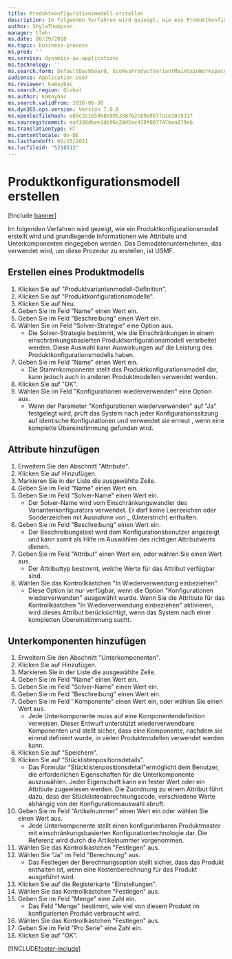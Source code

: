 ```yaml
---
title: Produktkonfigurationsmodell erstellen
description: Im folgenden Verfahren wird gezeigt, wie ein Produktkonfigurationsmodell erstellt wird und grundlegende Informationen wie Attribute und Unterkomponenten eingegeben werden.
author: ShylaThompson
manager: tfehr
ms.date: 08/29/2018
ms.topic: business-process
ms.prod: ''
ms.service: dynamics-ax-applications
ms.technology: ''
ms.search.form: DefaultDashboard, EcoResProductVariantMaintainWorkspace, PCProductConfigurationModelListPage, PCCreateProductConfigurationModel, PCProductConfigurationModelDetails, PCBOMLineDetails
audience: Application User
ms.reviewer: kamaybac
ms.search.region: Global
ms.author: kamaybac
ms.search.validFrom: 2016-06-30
ms.dyn365.ops.version: Version 7.0.0
ms.openlocfilehash: e89c2c1659b8e995350762cb9e9b77a1e10c831f
ms.sourcegitcommit: eaf330dbee1db96c20d5ac479f007747bea079eb
ms.translationtype: HT
ms.contentlocale: de-DE
ms.lasthandoff: 02/15/2021
ms.locfileid: "5218512"
---
```

# <a name="create-a-product-configuration-model"></a>Produktkonfigurationsmodell erstellen

[!include [banner](../../includes/banner.md)]

Im folgenden Verfahren wird gezeigt, wie ein Produktkonfigurationsmodell erstellt wird und grundlegende Informationen wie Attribute und Unterkomponenten eingegeben werden. Das Demodatenunternehmen, das verwendet wird, um diese Prozedur zu erstellen, ist USMF.


## <a name="create-a-product-model"></a>Erstellen eines Produktmodells
1. Klicken Sie auf "Produktvariantenmodell-Definition".
2. Klicken Sie auf "Produktkonfigurationsmodelle".
3. Klicken Sie auf Neu.
4. Geben Sie im Feld "Name" einen Wert ein.
5. Geben Sie im Feld "Beschreibung" einen Wert ein.
6. Wählen Sie im Feld "Solver-Strategie" eine Option aus.
    * Die Solver-Strategie bestimmt, wie die Einschränkungen in einem einschränkungsbasierten Produktkonfigurationsmodell verarbeitet werden. Diese Auswahl kann Auswirkungen auf die Leistung des Produktkonfigurationsmodells haben.  
7. Geben Sie im Feld "Name" einen Wert ein.
    * Die Stammkomponente stellt das Produktkonfigurationsmodell dar, kann jedoch auch in anderen Produktmodellen verwendet werden.  
8. Klicken Sie auf "OK".
9. Wählen Sie im Feld "Konfigurationen wiederverwenden" eine Option aus.
    * Wenn der Parameter "Konfigurationen wiederverwenden" auf "Ja" festgelegt wird, prüft das System nach jeder Konfigurationssitzung auf identische Konfigurationen und verwendet sie erneut , wenn eine komplette Übereinstimmung gefunden wird.  

## <a name="add-attributes"></a>Attribute hinzufügen
1. Erweitern Sie den Abschnitt "Attribute".
2. Klicken Sie auf Hinzufügen.
3. Markieren Sie in der Liste die ausgewählte Zeile.
4. Geben Sie im Feld "Name" einen Wert ein.
5. Geben Sie im Feld "Solver-Name" einen Wert ein.
    * Der Solver-Name wird vom Einschränkungswandler des Variantenkonfigurators verwendet. Er darf keine Leerzeichen oder Sonderzeichen mit Ausnahme von _ (Unterstrich) enthalten.  
6. Geben Sie im Feld "Beschreibung" einen Wert ein.
    * Der Beschreibungstext wird dem Konfigurationsbenutzer angezeigt und kann somit als Hilfe im Auswählen des richtigen Attributwerts dienen.  
7. Geben Sie im Feld "Attribut" einen Wert ein, oder wählen Sie einen Wert aus.
    * Der Attributtyp bestimmt, welche Werte für das Attribut verfügbar sind.  
8. Wählen Sie das Kontrollkästchen "In Wiederverwendung einbeziehen".
    * Diese Option ist nur verfügbar, wenn die Option "Konfigurationen wiederverwenden" ausgewählt wurde. Wenn Sie die Attribute für das Kontrollkästchen "In Wiederverwendung einbeziehen" aktivieren, wird dieses Attribut berücksichtigt, wenn das System nach einer kompletten Übereinstimmung sucht.  

## <a name="add-subcomponents"></a>Unterkomponenten hinzufügen
1. Erweitern Sie den Abschnitt "Unterkomponenten".
2. Klicken Sie auf Hinzufügen.
3. Markieren Sie in der Liste die ausgewählte Zeile.
4. Geben Sie im Feld "Name" einen Wert ein.
5. Geben Sie im Feld "Solver-Name" einen Wert ein.
6. Geben Sie im Feld "Beschreibung" einen Wert ein.
7. Geben Sie im Feld ''Komponente" einen Wert ein, oder wählen Sie einen Wert aus.
    * Jede Unterkomponente muss auf eine Komponentendefinition verweisen. Dieser Entwurf unterstützt wiederverwendbare Komponenten und stellt sicher, dass eine Komponente, nachdem sie einmal definiert wurde, in vielen Produktmodellen verwendet werden kann.  
8. Klicken Sie auf "Speichern".
9. Klicken Sie auf "Stücklistenpositionsdetails".
    * Das Formular "Stücklistenpositionsdetail"ermöglicht dem Benutzer, die erforderlichen Eigenschaften für die Unterkomponente auszuwählen. Jeder Eigenschaft kann ein fester Wert oder ein Attribute zugewiesen werden. Die Zuordnung zu einem Attribut führt dazu, dass der Stücklistenabrechnungscode, verschiedene Werte abhängig von der Konfigurationsauswahl abruft.  
10. Geben Sie im Feld "Artikelnummer" einen Wert ein oder wählen Sie einen Wert aus.
    * Jede Unterkomponente stellt einen konfigurierbaren Produktmaster mit einschränkungsbasierten Konfigurationtechnologie dar. Die Referenz wird durch die Artikelnummer vorgenommen.  
11. Wählen Sie das Kontrollkästchen "Festlegen" aus.
12. Wählen Sie "Ja" im Feld "Berechnung" aus.
    * Das Festlegen der Berechnungsoption stellt sicher, dass das Produkt enthalten ist, wenn eine Kostenberechnung für das Produkt ausgeführt wird.  
13. Klicken Sie auf die Registerkarte "Einstellungen".
14. Wählen Sie das Kontrollkästchen "Festlegen" aus.
15. Geben Sie im Feld "Menge" eine Zahl ein.
    * Das Feld "Menge" bestimmt, wie viel von diesem Produkt im konfigurierten Produkt verbraucht wird.  
16. Wählen Sie das Kontrollkästchen "Festlegen" aus.
17. Geben Sie im Feld "Pro Serie" eine Zahl ein.
18. Klicken Sie auf "OK".



[!INCLUDE[footer-include](../../../includes/footer-banner.md)]